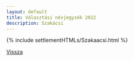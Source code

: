 ```yaml
---
layout: default
title: Választási névjegyzék 2022
description: Szakácsi
---
```


{% include settlementHTMLs/Szakaacsi.html %}

[Vissza](./)